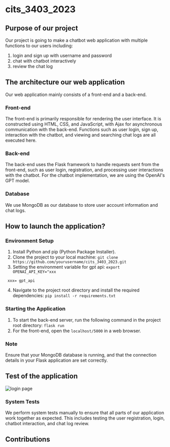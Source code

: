 # cits_3403_2023
## Purpose of our project
Our project is going to make a chatbot web application with multiple functions to our users including:
1) login and sign up with username and password
2) chat with chatbot interactively
3) review the chat log

## The architecture our web application
Our web application mainly consists of a front-end and a back-end.

### Front-end
The front-end is primarily responsible for rendering the user interface. It is constructed using HTML, CSS, and JavaScript, with Ajax for asynchronous communication with the back-end. Functions such as user login, sign up, interaction with the chatbot, and viewing and searching chat logs are all executed here.

### Back-end
The back-end uses the Flask framework to handle requests sent from the front-end, such as user login, registration, and processing user interactions with the chatbot. For the chatbot implementation, we are using the OpenAI's GPT model.

### Database
We use MongoDB as our database to store user account information and chat logs.

## How to launch the application?

### Environment Setup
1. Install Python and pip (Python Package Installer).
2. Clone the project to your local machine:
`git clone https://github.com/yourusername/cits_3403_2023.git`
3. Setting the environment variable for gpt api:
`export OPENAI_API_KEY="xxx`
```
 xxx= gpt_api
```
4. Navigate to the project root directory and install the required dependencies:
`pip install -r requirements.txt`

### Starting the Application
1. To start the back-end server, run the following command in the project root directory:
`flask run`
3. For the front-end, open the `localhost/5000` in a web browser.

### Note
Ensure that your MongoDB database is running, and that the connection details in your Flask application are set correctly.

## Test of the application

![login page](../Desktop/%E6%88%AA%E5%B1%8F2023-05-20%20%E4%B8%8B%E5%8D%885.06.03.png)

### System Tests

We perform system tests manually to ensure that all parts of our application work together as expected. This includes testing the user registration, login, chatbot interaction, and chat log review.

## Contributions
